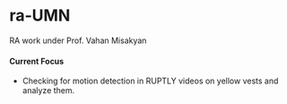# ra-UMN
RA work under Prof. Vahan Misakyan

#### Current Focus

- Checking for motion detection in RUPTLY videos on yellow vests and analyze them.




